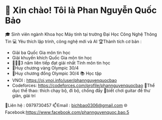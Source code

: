 # 👋 Xin chào! Tôi là Phan Nguyễn Quốc Bảo 

🎓 Sinh viên ngành Khoa học Máy tính tại trường Đại Học Công Nghệ Thông Tin
💻 Yêu thích lập trình, công nghệ mới và AI
🏆Thành tích cơ bản :
- Giải ba Quốc Gia môn tin học 
- Giải khuyến khích Quốc Gia môn tin học 
- 🥇🥇🥇3 năm liên tiếp đạt giải nhất Tỉnh môn tin học
- 🥇Huy chương vàng Olympic 30/4 
- 🥉Huy chương đồng Olympic 30/4 
📚 Học tập 
- VNOI : https://oj.vnoi.info/user/phannguyenquocbao
- Codeforces: https://codeforces.com/profile/phannguyenquocbao
🏃Thể dục thể thao: thích chạy bộ, đi bộ, chống đẩy
🎸biết chơi guitar để thư giãn, giải trí 

📱Liên hệ : 0979730457
📫Email : bichbao0306@gmail.com
🌐Facebook:https://www.facebook.com/phannguyenquoc.bao.5
